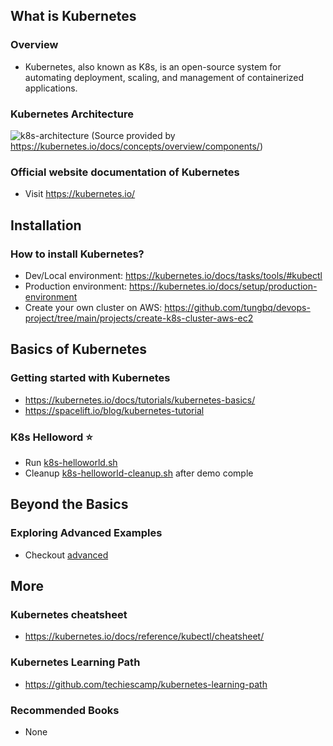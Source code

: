 ## What is Kubernetes

### Overview

- Kubernetes, also known as K8s, is an open-source system for automating deployment, scaling, and management of containerized applications.

### Kubernetes Architecture

![k8s-architecture](https://d33wubrfki0l68.cloudfront.net/2475489eaf20163ec0f54ddc1d92aa8d4c87c96b/e7c81/images/docs/components-of-kubernetes.svg)
(Source provided by https://kubernetes.io/docs/concepts/overview/components/)

### Official website documentation of Kubernetes

- Visit https://kubernetes.io/

## Installation

### How to install Kubernetes?

- Dev/Local environment: https://kubernetes.io/docs/tasks/tools/#kubectl
- Production environment: https://kubernetes.io/docs/setup/production-environment
- Create your own cluster on AWS: https://github.com/tungbq/devops-project/tree/main/projects/create-k8s-cluster-aws-ec2

## Basics of Kubernetes

### Getting started with Kubernetes

- https://kubernetes.io/docs/tutorials/kubernetes-basics/
- https://spacelift.io/blog/kubernetes-tutorial

### K8s Helloword ⭐

- Run [k8s-helloworld.sh](./basic/helloworld/k8s-helloworld.sh)
- Cleanup [k8s-helloworld-cleanup.sh](./basic/helloworld/k8s-helloworld-cleanup.sh) after demo comple

## Beyond the Basics

### Exploring Advanced Examples

- Checkout [advanced](./advanced/)

## More

### Kubernetes cheatsheet

- https://kubernetes.io/docs/reference/kubectl/cheatsheet/

### Kubernetes Learning Path

- https://github.com/techiescamp/kubernetes-learning-path

### Recommended Books

- None
